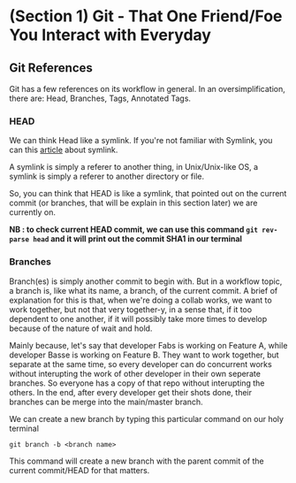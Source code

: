 # (Section 1) Git - That One Friend/Foe You Interact with Everyday

## Git References
Git has a few references on its workflow in general. In an oversimplification, there are: Head, Branches, Tags, Annotated Tags.

### HEAD
We can think Head like a symlink. If you're not familiar with Symlink, you can this [article](https://www.freecodecamp.org/news/symlink-tutorial-in-linux-how-to-create-and-remove-a-symbolic-link/) about symlink.

A symlink is simply a referer to another thing, in Unix/Unix-like OS, a symlink is simply a referer to another directory or file.

So, you can think that HEAD is like a symlink, that pointed out on the current commit (or branches, that will be explain in this section later) we are currently on. 

**NB : to check current HEAD commit, we can use this command `git rev-parse head` and it will print out the commit SHA1 in our terminal**

### Branches
Branch(es) is simply another commit to begin with. 
But in a workflow topic, a branch is, like what its name, a branch, of the current commit. A brief of explanation for this is that, when we're doing a collab works, we want to work together, but not that very together-y, in a sense that, if it too dependent to one another, if it will possibly take more times to develop because of the nature of wait and hold.

Mainly because, let's say that developer Fabs is working on Feature A, while developer Basse is working on Feature B. They want to work together, but separate at the same time, so every developer can do concurrent works without interupting the work of other developer in their own seperate branches. So everyone has a copy of that repo without interupting the others. In the end, after every developer get their shots done, their branches can be merge into the main/master branch.

We can create a new branch by typing this particular command on our holy terminal

`git branch -b <branch name>`

This command will create a new branch with the parent commit of the current commit/HEAD for that matters. 